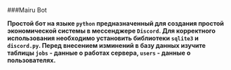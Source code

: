 ###Mairu Bot

**Простой бот на языке `python` предназначенный для создания простой экономической системы в мессенджере `Discord`. Для корректного использования необходимо установить библиотеки `sqlite3` и `discord.py`. Перед внесением изминений в базу данных изучите таблицы `jobs` - данные о работах сервера, `users` - данные о пользователях.**